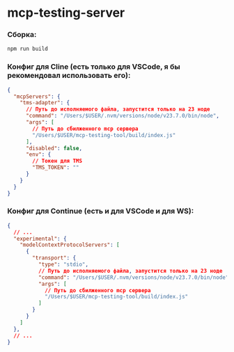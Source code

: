 # mcp-testing-server

### Сборка:
```sh
npm run build
```

### Конфиг для Cline (есть только для VSCode, я бы рекомендовал использовать его):

```json
{
  "mcpServers": {
    "tms-adapter": {
      // Путь до исполняемого файла, запустится только на 23 ноде
      "command": "/Users/$USER/.nvm/versions/node/v23.7.0/bin/node",
      "args": [
        // Путь до сбилженного mcp сервера
        "/Users/$USER/mcp-testing-tool/build/index.js"
      ],
      "disabled": false,
      "env": {
        // Токен для TMS
        "TMS_TOKEN": ""
      }
    }
  }
}
```

### Конфиг для Continue (есть и для VSCode и для WS):

```json
{
  // ...
  "experimental": {
    "modelContextProtocolServers": [
      {
        "transport": {
          "type": "stdio",
          // Путь до исполняемого файла, запустится только на 23 ноде
          "command": "/Users/$USER/.nvm/versions/node/v23.7.0/bin/node",
          "args": [
            // Путь до сбилженного mcp сервера
            "/Users/$USER/mcp-testing-tool/build/index.js"
          ]
        }
      }
    ]
  },
  // ...
}
```
